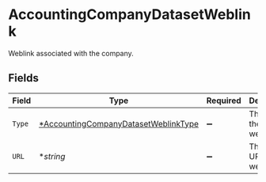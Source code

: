 # AccountingCompanyDatasetWeblink

Weblink associated with the company.


## Fields

| Field                                                                                              | Type                                                                                               | Required                                                                                           | Description                                                                                        |
| -------------------------------------------------------------------------------------------------- | -------------------------------------------------------------------------------------------------- | -------------------------------------------------------------------------------------------------- | -------------------------------------------------------------------------------------------------- |
| `Type`                                                                                             | [*AccountingCompanyDatasetWeblinkType](../../models/shared/accountingcompanydatasetweblinktype.md) | :heavy_minus_sign:                                                                                 | The type of the weblink.                                                                           |
| `URL`                                                                                              | **string*                                                                                          | :heavy_minus_sign:                                                                                 | The full URL for the weblink.                                                                      |